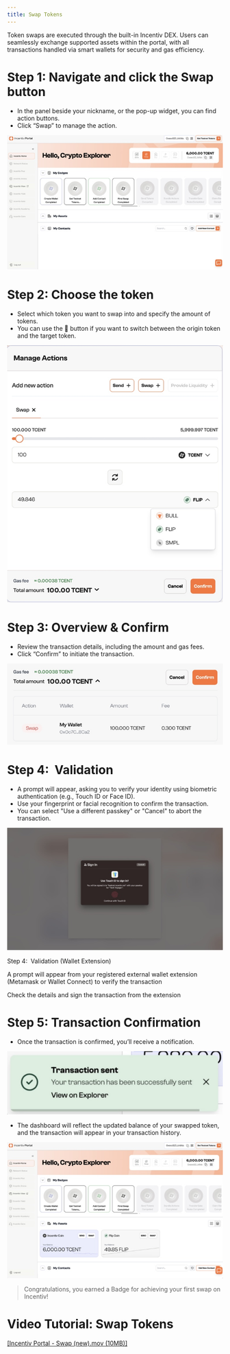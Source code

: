 ```yaml
---
title: Swap Tokens
---
```

Token swaps are executed through the built-in Incentiv DEX. Users can seamlessly exchange supported assets within the portal, with all transactions handled via smart wallets for security and gas efficiency.

# Step 1: Navigate and click the Swap button

- In the panel beside your nickname, or the pop-up widget, you can find action buttons.
- Click “Swap” to manage the action.

![Swap Tokens](/docs/images/SwapTokens1.jpeg)

# Step 2: Choose the token

- Select which token you want to swap into and specify the amount of tokens.
- You can use the 🔄 button if you want to switch between the origin token and the target token.

![Swap Tokens](/docs/images/SwapTokens2.jpeg)

# Step 3: Overview & Confirm

- Review the transaction details, including the amount and gas fees.
- Click “Confirm” to initiate the transaction.

![Swap Tokens](/docs/images/SwapTokens3.jpeg)

# Step 4:  Validation

- A prompt will appear, asking you to verify your identity using biometric authentication (e.g., Touch ID or Face ID).
- Use your fingerprint or facial recognition to confirm the transaction.
- You can select "Use a different passkey" or "Cancel" to abort the transaction.

![Swap Tokens](/docs/images/SwapTokens4.jpeg)

Step 4:  Validation (Wallet Extension)

A prompt will appear from your registered external wallet extension (Metamask or Wallet Connect) to verify the transaction

Check the details and sign the transaction from the extension

# Step 5: Transaction Confirmation

- Once the transaction is confirmed, you’ll receive a notification.

![Swap Tokens](/docs/images/SwapTokens5.jpeg)

- The dashboard will reflect the updated balance of your swapped token, and the transaction will appear in your transaction history.

![Swap Tokens](/docs/images/SwapTokens6.jpeg)

> <Tip>Congratulations, you earned a Badge for achieving your first swap on Incentiv!</Tip>

# Video Tutorial: Swap Tokens

[[Incentiv Portal - Swap (new).mov (10MB)]](media_Swap%20Tokens/Y6WgPIZq59o7L2-Incentiv%20Portal%20-%20Swap%20\(new\).mov)